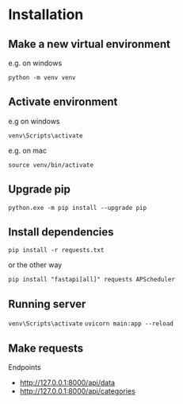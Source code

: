 # Installation

## Make a new virtual environment

e.g. on windows

```python -m venv venv```

## Activate environment

e.g on windows

```venv\Scripts\activate```

e.g. on mac

```source venv/bin/activate```

## Upgrade pip

```python.exe -m pip install --upgrade pip```

## Install dependencies

```pip install -r requests.txt```

or the other way

```pip install "fastapi[all]" requests APScheduler```

## Running server

```venv\Scripts\activate```
```uvicorn main:app --reload```

## Make requests 

Endpoints 

- http://127.0.0.1:8000/api/data
- http://127.0.0.1:8000/api/categories

